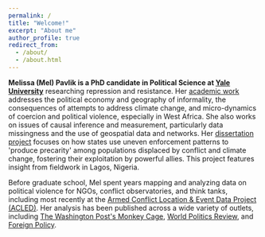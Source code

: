 ```yaml
---
permalink: /
title: "Welcome!"
excerpt: "About me"
author_profile: true
redirect_from: 
  - /about/
  - /about.html
---
```


**Melissa (Mel) Pavlik is a PhD candidate in Political Science at [Yale University](https://politicalscience.yale.edu/people/melissa-pavlik)** researching repression and resistance. Her [academic work](http://www.melissapavlik.com/publications/) addresses the political economy and geography of informality, the consequences of attempts to address climate change, and micro-dynamics of coercion and political violence, especially in West Africa. She also works on issues of causal inference and measurement, particularly data missingness and the use of geospatial data and networks. Her [dissertation project](https://www.melissapavlik.com/2025_JMP_connivance-coercion) focuses on how states use uneven enforcement patterns to 'produce precarity' among populations displaced by conflict and climate change, fostering their exploitation by powerful allies. This project features insight from fieldwork in Lagos, Nigeria.

Before graduate school, Mel spent years mapping and analyzing data on political violence for NGOs, conflict observatories, and think tanks, including most recently at the [Armed Conflict Location & Event Data Project (ACLED)](https://acleddata.com/author/melissa-pavlik/). Her analysis has been published across a wide variety of outlets, including [The Washington Post's Monkey Cage](https://www.washingtonpost.com/politics/2020/07/31/autocratic-governments-are-using-covid-19-pretext-clamp-down-opponents/), [World Politics Review](https://www.worldpoliticsreview.com/author/mel-pavlik/), and [Foreign Policy](https://foreignpolicy.com/author/mel-pavlik/). 

